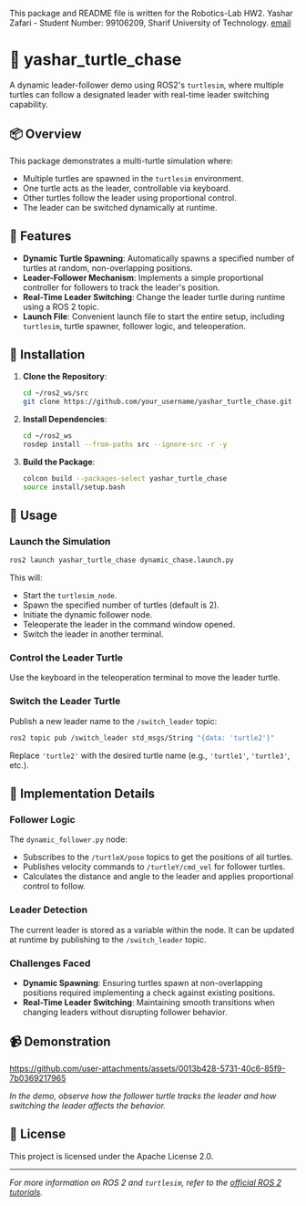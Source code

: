 This package and README file is written for the Robotics-Lab HW2. Yashar Zafari - Student Number: 99106209, Sharif University of Technology. [email](mailto:zafari.h.yashar@gmail.com)

# 🐢 yashar_turtle_chase

A dynamic leader-follower demo using ROS2's `turtlesim`, where multiple turtles can follow a designated leader with real-time leader switching capability.

## 📦 Overview

This package demonstrates a multi-turtle simulation where:

- Multiple turtles are spawned in the `turtlesim` environment.
- One turtle acts as the leader, controllable via keyboard.
- Other turtles follow the leader using proportional control.
- The leader can be switched dynamically at runtime.

## 🧰 Features

- **Dynamic Turtle Spawning**: Automatically spawns a specified number of turtles at random, non-overlapping positions.
- **Leader-Follower Mechanism**: Implements a simple proportional controller for followers to track the leader's position.
- **Real-Time Leader Switching**: Change the leader turtle during runtime using a ROS 2 topic.
- **Launch File**: Convenient launch file to start the entire setup, including `turtlesim`, turtle spawner, follower logic, and teleoperation.

## 🚀 Installation

1. **Clone the Repository**:

   ```bash
   cd ~/ros2_ws/src
   git clone https://github.com/your_username/yashar_turtle_chase.git

2. **Install Dependencies**:

   ```bash
   cd ~/ros2_ws
   rosdep install --from-paths src --ignore-src -r -y
   ```

3. **Build the Package**:

   ```bash
   colcon build --packages-select yashar_turtle_chase
   source install/setup.bash
   ```

## 🧪 Usage

### Launch the Simulation

```bash
ros2 launch yashar_turtle_chase dynamic_chase.launch.py
```

This will:

- Start the `turtlesim_node`.
- Spawn the specified number of turtles (default is 2).
- Initiate the dynamic follower node.
- Teleoperate the leader in the command window opened.
- Switch the leader in another terminal.

### Control the Leader Turtle

Use the keyboard in the teleoperation terminal to move the leader turtle.

### Switch the Leader Turtle

Publish a new leader name to the `/switch_leader` topic:

```bash
ros2 topic pub /switch_leader std_msgs/String "{data: 'turtle2'}"
```

Replace `'turtle2'` with the desired turtle name (e.g., `'turtle1'`, `'turtle3'`, etc.).

## 🧠 Implementation Details

### Follower Logic

The `dynamic_follower.py` node:

- Subscribes to the `/turtleX/pose` topics to get the positions of all turtles.
- Publishes velocity commands to `/turtleY/cmd_vel` for follower turtles.
- Calculates the distance and angle to the leader and applies proportional control to follow.

### Leader Detection

The current leader is stored as a variable within the node. It can be updated at runtime by publishing to the `/switch_leader` topic.

### Challenges Faced

- **Dynamic Spawning**: Ensuring turtles spawn at non-overlapping positions required implementing a check against existing positions.
- **Real-Time Leader Switching**: Maintaining smooth transitions when changing leaders without disrupting follower behavior.

## 📹 Demonstration

https://github.com/user-attachments/assets/0013b428-5731-40c6-85f9-7b0369217965

*In the demo, observe how the follower turtle tracks the leader and how switching the leader affects the behavior.*

## 📝 License

This project is licensed under the Apache License 2.0.

---

*For more information on ROS 2 and `turtlesim`, refer to the [official ROS 2 tutorials](https://docs.ros.org/en/foxy/Tutorials/Beginner-CLI-Tools/Introducing-Turtlesim/Introducing-Turtlesim.html).*
